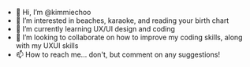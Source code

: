 - 👋 Hi, I’m @kimmiechoo
- 👀 I’m interested in beaches, karaoke, and reading your birth chart
- 🌱 I’m currently learning UX/UI design and coding
- 💞️ I’m looking to collaborate on how to improve my coding skills, along with my UXUI skills
- 📫 How to reach me... don't, but comment on any suggestions!

<!---
kimmiechoo/kimmiechoo is a ✨ special ✨ repository because its `README.md` (this file) appears on your GitHub profile.
You can click the Preview link to take a look at your changes.
--->
